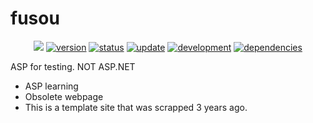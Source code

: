 # fusou
<p align="center">
    <a href="https://raw.githubusercontent.com/johnjimysom/fusou/master/LICENSE" alt="WTFPL License">
        <img src="https://img.shields.io/badge/license-WTFPL-ff69b4.svg"/></a>
    <a href="#version">
        <img src="https://img.shields.io/badge/version-1.0-lightblue.svg"
            alt="version"></a>
    <a href="#update">
        <img src="https://img.shields.io/badge/扶桑-working-green.svg"
            alt="status"></a>
    <a href="#update">
        <img src="https://img.shields.io/badge/update-obsolete -FFA500.svg"
            alt="update"></a>
         <a href="#development">
        <img src="https://img.shields.io/badge/development-completed-blue.svg"
            alt="development"></a>
     <a href="#dependencies">
        <img src="https://img.shields.io/badge/language- ASP -yellowgreen.svg"
            alt="dependencies"></a>
</p>
                                                ASP for testing. NOT ASP.NET

- ASP learning
- Obsolete webpage
- This is a template site that was scrapped 3 years ago.


